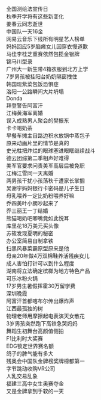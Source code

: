 全国测绘法宣传日  
秋季开学将有这些新变化  
姜春云同志逝世  
中国队一天16金  
网易云音乐下线所有明星艺人榜单  
妈妈回应5岁脑瘫女儿因穿衣慢道歉  
马佳李桂芝重赛依然包揽金银牌  
锦马川型录  
广州大一新生带4箱衣服到北方上学  
7岁男孩被挂阳台奶奶隔窗拽住  
韩国现紫菜包饭恐惧症  
洛阳一公路瞬间大片坍塌  
Donda  
拜登警告阿富汗  
江梅黄海军离婚  
误入成熟男人聚会的樊振东  
卡卡喝奶茶  
早餐车摊主舀路边积水放锅中蒸包子  
原来动画片里的情节是真的  
史光柱把炸烂的眼球塞进眼眶继续战斗  
德云团综第二季相声好难得  
美军官要求问责美军高层后被免职  
江梅江雪同一天离婚  
两男孩干扰小孩荡秋千遭家长掌掴  
吴谢宇妈妈银行卡密码是儿子生日  
母乳喂养一定比奶粉喂养好嘛  
乔四美叶小朗吵起来了  
乔三丽王一丁结婚  
熊猫喝奶吧唧嘴竟如此悦耳  
库里花18万美元买头像  
苏筱发现夏明的秘密  
办公室简易自制拿铁  
扫黑风暴菜霸原型原来是他  
母亲20年做4万双棉鞋养活残疾女儿  
成人害怕打针可以到什么程度  
湖南将立法确定槟榔为地方特色产品  
可乐冰粉火锅  
17岁男生暑假挥霍30万留学费  
深圳晚霞  
阿富汗首都喀布尔传出爆炸声  
江西最孤独的树  
物理老师用摩擦起电表演天女散花  
3岁男孩突然跑下高铁急哭妈妈  
舞蹈生初舞台高颜值侧拍  
F1比利时大奖赛  
EDG锁定世界赛名额  
鸽子的脾气能有多大  
残奥会中国队金牌榜奖牌榜都第一  
字节跳动收购VR公司  
人乳交易乱象  
福建三高中女生奥赛夺金  
又是金牌拿到手软的一天  
